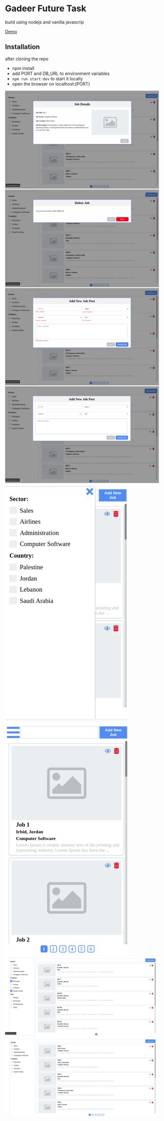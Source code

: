 # Gadeer Future Task

build using nodejs and vanilla javascrip

[Demo](https://survey-maker-2020.herokuapp.com/)

## Installation

after cloning the repo

- npm install
- add PORT and DB_URL to environment variables
- `npm run start:dev` to start it locally
- open the browser on localhost:{PORT}

![](./imgs/img1.png)
![](./imgs/img2.png)
![](./imgs/img3.png)
![](./imgs/img4.png)
![](./imgs/img5.png)
![](./imgs/img6.png)
![](./imgs/img7.png)
![](./imgs/img8.png)
